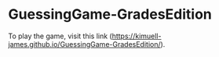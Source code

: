 # GuessingGame-GradesEdition

To play the game, visit this link (https://kimuell-james.github.io/GuessingGame-GradesEdition/).
